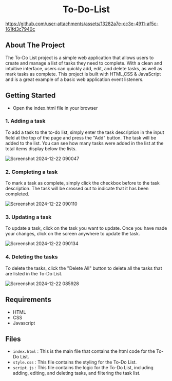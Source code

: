 <h1 align="center"><B> To-Do-List </B></h1>


https://github.com/user-attachments/assets/13282a7e-cc3e-4911-af5c-161fd3c7940c

## About The Project

The To-Do List project is a simple web application that allows users to create and manage a list of tasks they need to complete. With a clean and intuitive interface, users can quickly add, edit, and delete tasks, as well as mark tasks as complete.
This project is built with HTML,CSS & JavaScript and is a great example of a basic web application event listeners.

## Getting Started

- Open the index.html file in your browser

### 1. Adding a task
To add a task to the to-do list, simply enter the task description in the input field at the top of the page and press the "Add" button. The task will be added to the list. You can see how many tasks were added in the list at the total items display below the lists. 

![Screenshot 2024-12-22 090047](https://github.com/user-attachments/assets/6eb4256c-440b-4db9-9bd8-dd6882518201)

### 2. Completing a task
To mark a task as complete, simply click the checkbox before to the task description. The task will be crossed out to indicate that it has been completed.

![Screenshot 2024-12-22 090110](https://github.com/user-attachments/assets/551eaeaa-b0dd-46d1-b68b-643214e67d33)

### 3. Updating a task
To update a task, click on the task you want to update.  Once you have made your changes, click on the screen anywhere to update the task.

![Screenshot 2024-12-22 090134](https://github.com/user-attachments/assets/60825cb6-04be-4cbd-82f2-9c6cdda7c585)

### 4. Deleting the tasks
To delete the tasks, click the "Delete All" button  to delete all the tasks that are listed in the To-Do List.

![Screenshot 2024-12-22 085928](https://github.com/user-attachments/assets/30481909-134c-417e-a4a9-b60d6b2283d9)


## Requirements

- HTML
- CSS
- Javascript


## Files

* `index.html` :
     This is the main file that contains the html code for the To-Do List.
* `style.css` :
     This file contains the styling for the To-Do List.
* `script.js` :
     This file contains the logic for the To-Do List, including adding, editing, and deleting tasks, and filtering the task list.

